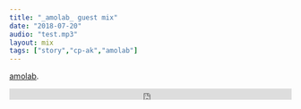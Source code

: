 ```yaml
---
title: "_amolab_ guest mix"
date: "2018-07-20"
audio: "test.mp3"
layout: mix
tags: ["story","cp-ak","amolab"]
---
```


 [amolab](https://soundcloud.com/amolab).

<iframe width="100%" height="20" scrolling="no" frameborder="no" allow="autoplay" src="https://w.soundcloud.com/player/?url=https%3A//api.soundcloud.com/tracks/445855365&color=%230c0b0c&inverse=true&auto_play=true&show_user=true"></iframe>
